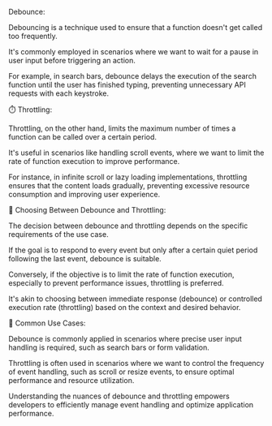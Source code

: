 Debounce:

Debouncing is a technique used to ensure that a function doesn't get called too frequently.

It's commonly employed in scenarios where we want to wait for a pause in user input before triggering an action.

For example, in search bars, debounce delays the execution of the search function until the user has finished typing, preventing unnecessary API requests with each keystroke.


⏱️ Throttling:

Throttling, on the other hand, limits the maximum number of times a function can be called over a certain period.

It's useful in scenarios like handling scroll events, where we want to limit the rate of function execution to improve performance.

For instance, in infinite scroll or lazy loading implementations, throttling ensures that the content loads gradually, preventing excessive resource consumption and improving user experience.


🤔 Choosing Between Debounce and Throttling:

The decision between debounce and throttling depends on the specific requirements of the use case.

If the goal is to respond to every event but only after a certain quiet period following the last event, debounce is suitable.

Conversely, if the objective is to limit the rate of function execution, especially to prevent performance issues, throttling is preferred.

It's akin to choosing between immediate response (debounce) or controlled execution rate (throttling) based on the context and desired behavior.


🔧 Common Use Cases:

Debounce is commonly applied in scenarios where precise user input handling is required, such as search bars or form validation.

Throttling is often used in scenarios where we want to control the frequency of event handling, such as scroll or resize events, to ensure optimal performance and resource utilization.


Understanding the nuances of debounce and throttling empowers developers to efficiently manage event handling and optimize application performance. 